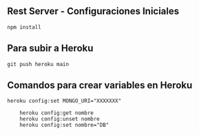 ## Rest Server - Configuraciones Iniciales

```
npm install

```

## Para subir a Heroku

```
git push heroku main
```

## Comandos para crear variables en Heroku

```
heroku config:set MONGO_URI="XXXXXXX"
 
    heroku config:get nombre
    heroku config:unset nombre
    heroku config:set nombre="DB"
```
